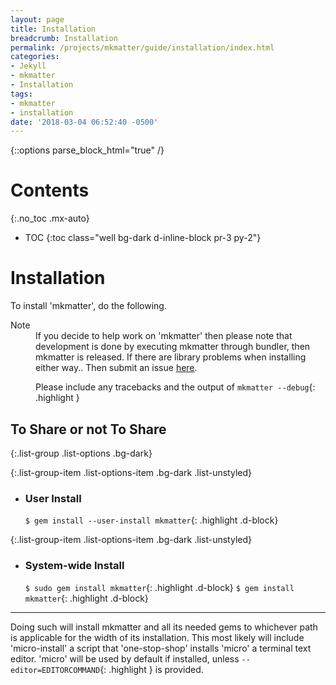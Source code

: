 ```yaml
---
layout: page
title: Installation
breadcrumb: Installation
permalink: /projects/mkmatter/guide/installation/index.html
categories:
- Jekyll
- mkmatter
- Installation
tags:
- mkmatter
- installation
date: '2018-03-04 06:52:40 -0500'
---
```

{::options parse_block_html="true" /}
<div class="float-right card bg-dark ml-4 mr-2">

# Contents
{:.no_toc .mx-auto}

* TOC
{:toc class="well bg-dark d-inline-block pr-3 py-2"}
</div>

<div>

# Installation
To install 'mkmatter', do the following.

<dl>
  <dt>Note</dt>
  <dd>
  If you decide to help work on 'mkmatter' then please note that
  development is done by executing mkmatter through bundler, then
  mkmatter is released. If there are library problems when installing
  either way.. Then submit an issue <a href="https://github.com/IotaSpencer/mkmatter/issues">here</a>.

  Please include any tracebacks and the output of `mkmatter --debug`{: .highlight }
  </dd>
</dl>

## To Share or not To Share

{:.list-group .list-options .bg-dark}
<div class="d-flex">

{:.list-group-item .list-options-item .bg-dark .list-unstyled}
* ### User Install

  `$ gem install --user-install mkmatter`{: .highlight .d-block}

{:.list-group-item .list-options-item .bg-dark .list-unstyled}
* ### System-wide Install

  `$ sudo gem install mkmatter`{: .highlight .d-block}
  `$ gem install mkmatter`{: .highlight .d-block}
</div>

------

Doing such will install mkmatter and all its needed gems to whichever path is applicable for the width of its installation.
This most likely will include 'micro-install' a script that 'one-stop-shop' installs 'micro' a terminal text editor. 'micro' will be used by default if installed, unless `--editor=EDITORCOMMAND`{: .highlight } is provided.
</div>
